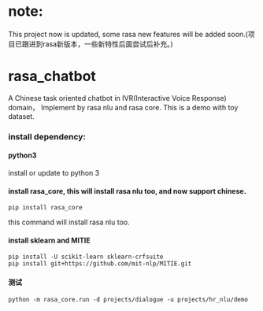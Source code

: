 # note:
This project now is updated, some rasa new features will be added soon.(项目已跟进到rasa新版本，一些新特性后面尝试后补充。)

# rasa_chatbot
A Chinese task oriented chatbot in  IVR(Interactive Voice Response) domain， Implement by rasa nlu and rasa core. This is a demo with toy dataset.

### install dependency:

#### python3
install or update to python 3

#### install rasa_core, this will install rasa nlu too, and now support chinese.
```
pip install rasa_core
```
this command will install rasa nlu too.

#### install sklearn and MITIE

```
pip install -U scikit-learn sklearn-crfsuite
pip install git+https://github.com/mit-nlp/MITIE.git
```

#### 测试
```
python -m rasa_core.run -d projects/dialogue -u projects/hr_nlu/demo
```